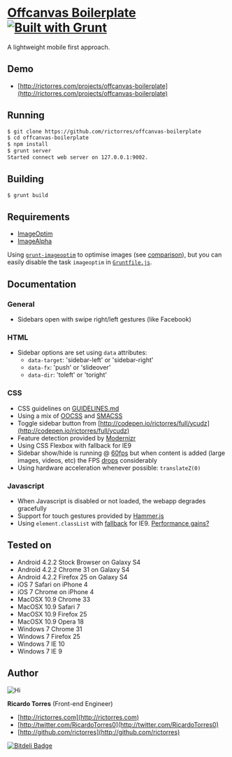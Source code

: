 # [Offcanvas Boilerplate](http://rictorres.com/projects/offcanvas-boilerplate) [![Built with Grunt](https://cdn.gruntjs.com/builtwith.png)](http://gruntjs.com/)
A lightweight mobile first approach.

## Demo
- [http://rictorres.com/projects/offcanvas-boilerplate](http://rictorres.com/projects/offcanvas-boilerplate)


## Running
```bash
$ git clone https://github.com/rictorres/offcanvas-boilerplate
$ cd offcanvas-boilerplate
$ npm install
$ grunt server
Started connect web server on 127.0.0.1:9002.
```


## Building
```bash
$ grunt build
```


## Requirements
- [ImageOptim](http://imageoptim.com/)
- [ImageAlpha](http://pngmini.com/)

Using [`grunt-imageoptim`](https://github.com/JamieMason/grunt-imageoptim) to optimise images (see [comparison](http://jamiemason.github.io/ImageOptim-CLI/)), but you can easily disable the task `imageoptim` in [`Gruntfile.js`](https://github.com/rictorres/offcanvas-boilerplate/blob/master/Gruntfile.js).


## Documentation

### General
- Sidebars open with swipe right/left gestures (like Facebook)

### HTML
- Sidebar options are set using `data` attributes:
  - `data-target`: 'sidebar-left' or 'sidebar-right'
  - `data-fx`: 'push' or 'slideover'
  - `data-dir`: 'toleft' or 'toright'

### CSS
- CSS guidelines on [GUIDELINES.md](https://github.com/rictorres/offcanvas-boilerplate/blob/master/GUIDELINES.md)
- Using a mix of [OOCSS](https://github.com/stubbornella/oocss/wiki) and [SMACSS](http://smacss.com/)
- Toggle sidebar button from [http://codepen.io/rictorres/full/ycudz](http://codepen.io/rictorres/full/ycudz)
- Feature detection provided by [Modernizr](http://modernizr.com)
- Using CSS Flexbox with fallback for IE9
- Sidebar show/hide is running @ [60fps](http://d.pr/i/tFvP) but when content is added (large images, videos, etc) the FPS [drops](http://d.pr/i/3vl0) considerably
- Using hardware acceleration whenever possible: `translateZ(0)`

### Javascript
- When Javascript is disabled or not loaded, the webapp degrades gracefully
- Support for touch gestures provided by [Hammer.js](https://github.com/EightMedia/hammer.js)
- Using `element.classList` with [fallback](https://gist.github.com/devongovett/1381839) for IE9. [Performance gains?](http://www.youtube.com/watch?v=hZJacl2VkKo)


## Tested on
- Android 4.2.2 Stock Browser on Galaxy S4
- Android 4.2.2 Chrome 31 on Galaxy S4
- Android 4.2.2 Firefox 25 on Galaxy S4
- iOS 7 Safari on iPhone 4
- iOS 7 Chrome on iPhone 4
- MacOSX 10.9 Chrome 33
- MacOSX 10.9 Safari 7
- MacOSX 10.9 Firefox 25
- MacOSX 10.9 Opera 18
- Windows 7 Chrome 31
- Windows 7 Firefox 25
- Windows 7 IE 10
- Windows 7 IE 9


## Author

![Hi](http://gravatar.com/avatar/414738201197c2a837b986748c80e16e?s=90)

**Ricardo Torres** (Front-end Engineer)

- [http://rictorres.com](http://rictorres.com)
- [http://twitter.com/RicardoTorres0](http://twitter.com/RicardoTorres0)
- [http://github.com/rictorres](http://github.com/rictorres)

[![Bitdeli Badge](https://d2weczhvl823v0.cloudfront.net/rictorres/offcanvas-boilerplate/trend.png)](https://bitdeli.com/free "Bitdeli Badge")

